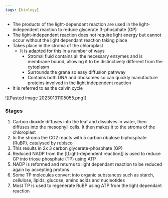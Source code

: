 ```yaml
---
tags: [biology]
---
```

- The products of the light-dependant reaction are used in the light-independent reaction to reduce glycerate 3-phosphate (GP)
- The light-independent reaction does not require light energy but cannot occur without the light dependant reaction taking place
- Takes place in the stroma of the chloroplast
    - It is adapted for this in a number of ways
        - Stromal fluid contains all the necessary enzymes and is membrane bound, allowing it to be distinctively different from the cytoplasm
        - Surrounds the grana so easy diffusion pathway
        - Contains both DNA and ribosomes so can quickly manufacture proteins involved in the light independent reaction
- It is referred to as the calvin cycle

![[Pasted image 20230131105055.png]]

### Stages
1. Carbon dioxide diffuses into the leaf and dissolves in water, then diffuses into the mesophyll cells. It then makes it to the stroma of the chloroplast
2. In the stroma the CO2 reacts with 5 carbon ribulose biphosphate (RuBP), catalysed by rubisco
3. This results in 2x 3 carbon glycerate-phosphate (GP)
4. Reduced NADP from the [[Light-dependent reaction]] is used to reduce GP into triose phosphate (TP) using ATP
5. NADP is reformed and returns to light dependant reaction to be reduced again by accepting protons
6. Some TP molecules convert into organic substances such as starch, cellulose, lipids, glucose, amino acids and nucleotides
7. Most TP is used to regenerate RuBP using ATP from the light dependant reaction
